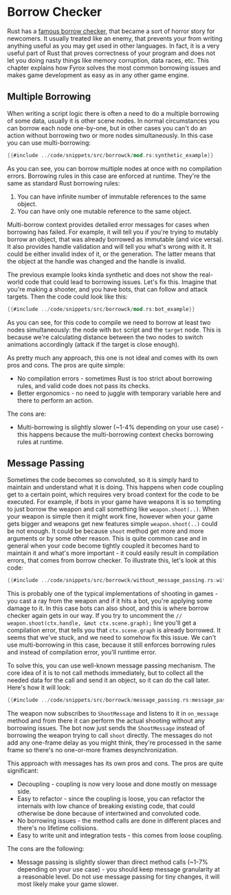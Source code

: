 # Borrow Checker

Rust has a [famous borrow checker](https://doc.rust-lang.org/book/ch04-01-what-is-ownership.html), that became a 
sort of horror story for newcomers. It usually treated like an enemy, that prevents your from writing anything 
useful as you may get used in other languages. In fact, it is a very useful part of Rust that proves correctness
of your program and does not let you doing nasty things like memory corruption, data races, etc. This chapter 
explains how Fyrox solves the most common borrowing issues and makes game development as easy as in any other 
game engine.

## Multiple Borrowing

When writing a script logic there is often a need to do a multiple borrowing of some data, usually it is other scene
nodes. In normal circumstances you can borrow each node one-by-one, but in other cases you can't do an action 
without borrowing two or more nodes simultaneously. In this case you can use multi-borrowing:

```rust
{{#include ../code/snippets/src/borrowck/mod.rs:synthetic_example}}
```

As you can see, you can borrow multiple nodes at once with no compilation errors. Borrowing rules in this case
are enforced at runtime. They're the same as standard Rust borrowing rules:

1) You can have infinite number of immutable references to the same object.
2) You can have only one mutable reference to the same object.

Multi-borrow context provides detailed error messages for cases when borrowing has failed. For example, it will 
tell you if you're trying to mutably borrow an object, that was already borrowed as immutable (and vice versa).
It also provides handle validation and will tell you what's wrong with it. It could be either invalid index of it,
or the generation. The latter means that the object at the handle was changed and the handle is invalid.

The previous example looks kinda synthetic and does not show the real-world code that could lead to borrowing 
issues. Let's fix this. Imagine that you're making a shooter, and you have bots, that can follow and attack 
targets. Then the code could look like this: 

```rust
{{#include ../code/snippets/src/borrowck/mod.rs:bot_example}}
```

As you can see, for this code to compile we need to borrow at least two nodes simultaneously: the node with `Bot`
script and the `target` node. This is because we're calculating distance between the two nodes to switch 
animations accordingly (attack if the target is close enough).

As pretty much any approach, this one is not ideal and comes with its own pros and cons. The pros are quite 
simple:

- No compilation errors - sometimes Rust is too strict about borrowing rules, and valid code does not pass its
checks.
- Better ergonomics - no need to juggle with temporary variable here and there to perform an action.

The cons are:

- Multi-borrowing is slightly slower (~1-4% depending on your use case) - this happens because the 
multi-borrowing context checks borrowing rules at runtime.


## Message Passing

Sometimes the code becomes so convoluted, so it is simply hard to maintain and understand what it is doing. 
This happens when code coupling get to a certain point, which requires very broad context for the code to
be executed. For example, if bots in your game have weapons it is so tempting to just borrow the weapon 
and call something like `weapon.shoot(..)`. When your weapon is simple then it might work fine, however when 
your game gets bigger and weapons get new features simple `weapon.shoot(..)` could be not enough. It could be
because `shoot` method get more and more arguments or by some other reason. This is quite common case and in
general when your code become tightly coupled it becomes hard to maintain it and what's more important - it
could easily result in compilation errors, that comes from borrow checker. To illustrate this, let's look at
this code:

```rust
{{#include ../code/snippets/src/borrowck/without_message_passing.rs:without_message_passing}}
```

This is probably one of the typical implementations of shooting in games - you cast a ray from the weapon
and if it hits a bot, you're applying some damage to it. In this case bots can also shoot, and this is where
borrow checker again gets in our way. If you try to uncomment the 
`// weapon.shoot(ctx.handle, &mut ctx.scene.graph);` line you'll get a compilation error, that tells you that 
`ctx.scene.graph` is already borrowed. It seems that we've stuck, and we need to somehow fix this issue.
We can't use multi-borrowing in this case, because it still enforces borrowing rules and instead of compilation
error, you'll runtime error.

To solve this, you can use well-known message passing mechanism. The core idea of it is to not call methods
immediately, but to collect all the needed data for the call and send it an object, so it can do the call later.
Here's how it will look:

```rust
{{#include ../code/snippets/src/borrowck/message_passing.rs:message_passing}}
```

The weapon now subscribes to `ShootMessage` and listens to it in `on_message` method and from there it can
perform the actual shooting without any borrowing issues. The bot now just sends the `ShootMessage` instead of
borrowing the weapon trying to call `shoot` directly. The messages do not add any one-frame delay as you might
think, they're processed in the same frame so there's no one-or-more frames desynchronization.

This approach with messages has its own pros and cons. The pros are quite significant: 

- Decoupling - coupling is now very loose and done mostly on message side.
- Easy to refactor - since the coupling is loose, you can refactor the internals with low chance of breaking
existing code, that could otherwise be done because of intertwined and convoluted code.
- No borrowing issues - the method calls are done in different places and there's no lifetime collisions.
- Easy to write unit and integration tests - this comes from loose coupling. 

The cons are the following: 

- Message passing is slightly slower than direct method calls (~1-7% depending on your use case) - you should 
keep message granularity at a reasonable level. Do not use message passing for tiny changes, it will most likely make 
your game slower.
